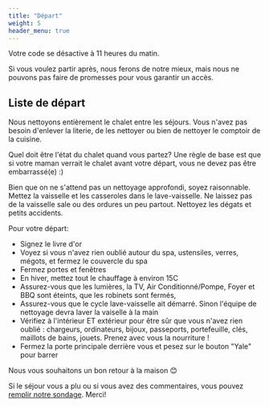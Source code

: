 ```yaml
---
title: "Départ"
weight: 5
header_menu: true
---
```


Votre code se désactive à 11 heures du matin.

Si vous voulez partir après, nous ferons de notre mieux, mais nous ne pouvons pas faire de promesses pour vous garantir un accès.

## Liste de départ

Nous nettoyons entièrement le chalet entre les séjours. Vous n'avez pas besoin d'enlever la literie, de les nettoyer ou bien de nettoyer le comptoir de la cuisine.

Quel doit être l'état du chalet quand vous partez? Une règle de base est que si votre maman verrait le chalet avant votre départ, vous ne devez pas être embarrassé(e) :)

Bien que on ne s'attend pas un nettoyage approfondi, soyez raisonnable. Mettez la vaisselle et les casseroles dans le lave-vaisselle. Ne laissez pas de la vaisselle sale ou des ordures un peu partout. Nettoyez les dégats et petits accidents.

Pour votre départ:

* Signez le livre d'or
* Voyez si vous n'avez rien oublié autour du spa, ustensiles, verres, mégots, et fermez le couvercle du spa
* Fermez portes et fenêtres
* En hiver, mettez tout le chauffage à environ 15C
* Assurez-vous que les lumières, la TV, Air Conditionné/Pompe, Foyer et BBQ sont éteints, que les robinets sont fermés,
* Assurez-vous que le cycle lave-vaisselle ait démarré. Sinon l'équipe de nettoyage devra laver la vaiselle à la main
* Vérifiez à l'intérieur ET extérieur pour être sûr que vous n'avez rien oublié : chargeurs, ordinateurs, bijoux, passeports, portefeuille, clés, maillots de bains, jouets. Prenez avec vous la nourriture !
* Fermez la porte principale derrière vous et pesez sur le bouton "Yale" pour barrer

Nous vous souhaitons un bon retour à la maison 😊

Si le séjour vous a plu ou si vous avez des commentaires, vous pouvez [remplir notre sondage](https://www.surveymonkey.com/r/DFCJMRF). Merci! 
